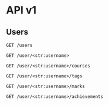 # API v1

## Users
`GET /users`

`GET /user/<str:username>`

`GET /user/<str:username>/courses`

`GET /user/<str:username>/tags`

`GET /user/<str:username>/marks`

`GET /user/<str:username>/achievements`

